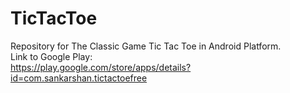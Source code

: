 # TicTacToe
Repository for The Classic Game Tic Tac Toe in Android Platform.<br />
Link to Google Play: <br />
https://play.google.com/store/apps/details?id=com.sankarshan.tictactoefree
